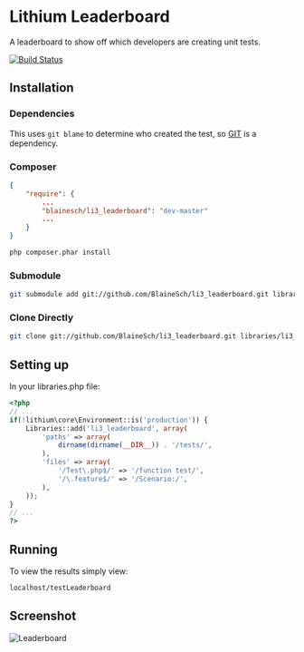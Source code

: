 # Lithium Leaderboard

A leaderboard to show off which developers are creating unit tests.

[![Build Status](https://secure.travis-ci.org/BlaineSch/li3_leaderboard.png?branch=master)](http://travis-ci.org/BlaineSch/li3_leaderboard)

## Installation

### Dependencies
This uses `git blame` to determine who created the test, so [GIT](http://git-scm.com/) is a dependency.

### Composer
~~~ json
{
    "require": {
        ...
        "blainesch/li3_leaderboard": "dev-master"
        ...
    }
}
~~~
~~~ bash
php composer.phar install
~~~

### Submodule
~~~ bash
git submodule add git://github.com/BlaineSch/li3_leaderboard.git libraries/li3_leaderboard
~~~

### Clone Directly
~~~ bash
git clone git://github.com/BlaineSch/li3_leaderboard.git libraries/li3_leaderboard
~~~


## Setting up
In your libraries.php file:

~~~ php
<?php
// ...
if(!lithium\core\Environment::is('production')) {
	Libraries::add('li3_leaderboard', array(
		'paths' => array(
			dirname(dirname(__DIR__)) . '/tests/',
		),
		'files' => array(
			'/Test\.php$/' => '/function test/',
			'/\.feature$/' => '/Scenario:/',
		),
	));
}
// ...
?>
~~~

## Running
To view the results simply view:
~~~ bash
localhost/testLeaderboard
~~~~

## Screenshot
![Leaderboard](http://i49.tinypic.com/2n6ad5s.png)
